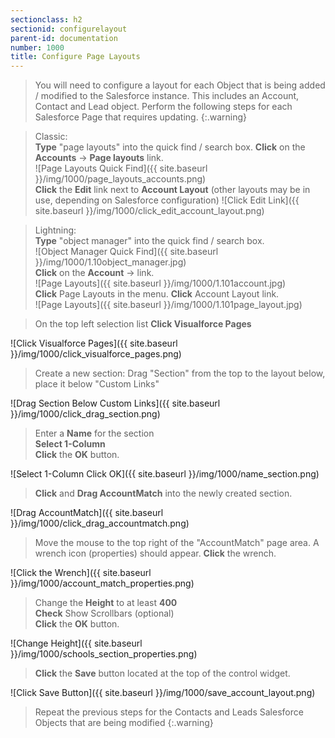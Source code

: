 ```yaml
---
sectionclass: h2
sectionid: configurelayout
parent-id: documentation
number: 1000
title: Configure Page Layouts
---
```

>You will need to configure a layout for each Object that is being added / modified to the Salesforce instance. This includes an Account, Contact and Lead object. Perform the following steps for each Salesforce Page that requires updating.
{:.warning}

>Classic:  
**Type** "page layouts" into the quick find / search box. **Click** on the **Accounts** -> **Page layouts** link.  
![Page Layouts Quick Find]({{ site.baseurl }}/img/1000/page_layouts_accounts.png)  
**Click** the **Edit** link next to **Account Layout** (other layouts may be in use, depending on Salesforce configuration)
![Click Edit Link]({{ site.baseurl }}/img/1000/click_edit_account_layout.png)

>Lightning:  
**Type** "object manager" into the quick find / search box.  
![Object Manager Quick Find]({{ site.baseurl }}/img/1000/1.10object_manager.jpg)  
**Click** on the **Account** -> link.  
![Page Layouts]({{ site.baseurl }}/img/1000/1.101account.jpg)  
**Click** Page Layouts in the menu.  **Click** Account Layout link.  
![Page Layouts]({{ site.baseurl }}/img/1000/1.101page_layout.jpg)  

>On the top left selection list **Click Visualforce Pages**

![Click Visualforce Pages]({{ site.baseurl }}/img/1000/click_visualforce_pages.png)

>Create a new section: Drag "Section" from the top to the layout below, place it below "Custom Links"

![Drag Section Below Custom Links]({{ site.baseurl }}/img/1000/click_drag_section.png)

>Enter a **Name** for the section  
**Select 1-Column**  
**Click** the **OK** button.

![Select 1-Column Click OK]({{ site.baseurl }}/img/1000/name_section.png)

>**Click** and **Drag AccountMatch** into the newly created section.

![Drag AccountMatch]({{ site.baseurl }}/img/1000/click_drag_accountmatch.png)

>Move the mouse to the top right of the "AccountMatch" page area. A wrench icon (properties) should appear. **Click** the wrench.  

![Click the Wrench]({{ site.baseurl }}/img/1000/account_match_properties.png)

>Change the **Height** to at least **400**  
**Check** Show Scrollbars (optional)  
**Click** the **OK** button.

![Change Height]({{ site.baseurl }}/img/1000/schools_section_properties.png)

>**Click** the **Save** button located at the top of the control widget.

![Click Save Button]({{ site.baseurl }}/img/1000/save_account_layout.png)

>Repeat the previous steps for the Contacts and Leads Salesforce Objects that are being modified
{:.warning}

